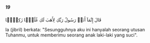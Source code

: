 ##### 19

<span class="ayah">قَالَ إِنَّمَآ أَنَا۠ رَسُولُ رَبِّكِ لِأَهَبَ لَكِ غُلَٰمًۭا زَكِيًّۭا</span>

<span class="ayah_translation">Ia (jibril) berkata: "Sesungguhnya aku ini hanyalah seorang utusan Tuhanmu, untuk memberimu seorang anak laki-laki yang suci".</span>
